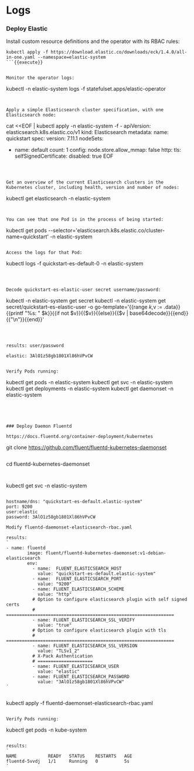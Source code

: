 # Logs

### Deploy Elastic



Install custom resource definitions and the operator with its RBAC rules:

``` 
kubectl apply -f https://download.elastic.co/downloads/eck/1.4.0/all-in-one.yaml --namespace=elastic-system
```{{execute}}


Monitor the operator logs:
``` 
kubectl -n elastic-system logs -f statefulset.apps/elastic-operator
```{{execute}}


Apply a simple Elasticsearch cluster specification, with one Elasticsearch node:

``` 
cat <<EOF | kubectl apply  -n elastic-system -f -
apiVersion: elasticsearch.k8s.elastic.co/v1
kind: Elasticsearch
metadata:
  name: quickstart
spec:
  version: 7.11.1
  nodeSets:
  - name: default
    count: 1
    config:
      node.store.allow_mmap: false
  http:
    tls:
      selfSignedCertificate:
        disabled: true
EOF
```{{execute}}



Get an overview of the current Elasticsearch clusters in the Kubernetes cluster, including health, version and number of nodes:
``` 
kubectl get elasticsearch -n elastic-system
```{{execute}}


You can see that one Pod is in the process of being started:
``` 
kubectl get pods --selector='elasticsearch.k8s.elastic.co/cluster-name=quickstart'  -n elastic-system
```{{execute}}

Access the logs for that Pod:
``` 
kubectl logs -f quickstart-es-default-0 -n elastic-system 
```{{execute}}



Decode quickstart-es-elastic-user secret username/password:
``` 
kubectl -n elastic-system get secret
kubectl -n elastic-system get secret/quickstart-es-elastic-user -o go-template='{{range $k,$v := .data}}{{printf "%s: " $k}}{{if not $v}}{{$v}}{{else}}{{$v | base64decode}}{{end}}{{"\n"}}{{end}}'

```{{execute}}



results: user/password

elastic: 3AlO1z58gb1801Xl86hVPvCW


Verify Pods running:
``` 
kubectl get pods -n elastic-system
kubectl get svc -n elastic-system
kubectl get deployments -n elastic-system
kubectl get daemonset -n elastic-system
```{{execute}}




### Deploy Daemon Fluentd

https://docs.fluentd.org/container-deployment/kubernetes

``` 
git clone https://github.com/fluent/fluentd-kubernetes-daemonset
```{{execute}}

``` 
 cd fluentd-kubernetes-daemonset
```{{execute}}


``` 
kubectl get svc  -n elastic-system 
```{{execute}}

hostname/dns: "quickstart-es-default.elastic-system"
port: 9200
user:elastic 
password: 3AlO1z58gb1801Xl86hVPvCW

Modify fluentd-daemonset-elasticsearch-rbac.yaml

results:
`
- name: fluentd
        image: fluent/fluentd-kubernetes-daemonset:v1-debian-elasticsearch
        env:
          - name:  FLUENT_ELASTICSEARCH_HOST
            value: "quickstart-es-default.elastic-system"
          - name:  FLUENT_ELASTICSEARCH_PORT
            value: "9200"
          - name: FLUENT_ELASTICSEARCH_SCHEME
            value: "http"
          # Option to configure elasticsearch plugin with self signed certs
          # ================================================================
          - name: FLUENT_ELASTICSEARCH_SSL_VERIFY
            value: "true"
          # Option to configure elasticsearch plugin with tls
          # ================================================================
          - name: FLUENT_ELASTICSEARCH_SSL_VERSION
            value: "TLSv1_2"
          # X-Pack Authentication
          # =====================
          - name: FLUENT_ELASTICSEARCH_USER
            value: "elastic"
          - name: FLUENT_ELASTICSEARCH_PASSWORD
            value: "3AlO1z58gb1801Xl86hVPvCW"
`


``` 
kubectl apply -f fluentd-daemonset-elasticsearch-rbac.yaml
```{{execute}}

Verify Pods running:
``` 
kubectl get pods -n kube-system
```{{execute}}

results:
`
NAME            READY   STATUS    RESTARTS   AGE
fluentd-5vvdj   1/1     Running   0          5s
`


